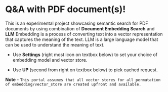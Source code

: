 # Q&A with PDF  document(s)! 

This is an experimental project showcasing semantic search for PDF documents by using combination of **Document Embedding Search** and **LLM** Embedding is a process of converting text into a vector representation that captures the meaning of the text. LLM is a large language model that can be used to understand the meaning of text.

* Use **Settings** (right most icon on textbox below) to set your choice of embedding model and vector store.

* Use **UP** (second from right on textbox below) to pick cached request.

**Note** - `This portal assumes that all vector stores for all permutation of embedding/vector_store are created upfront and available.`

